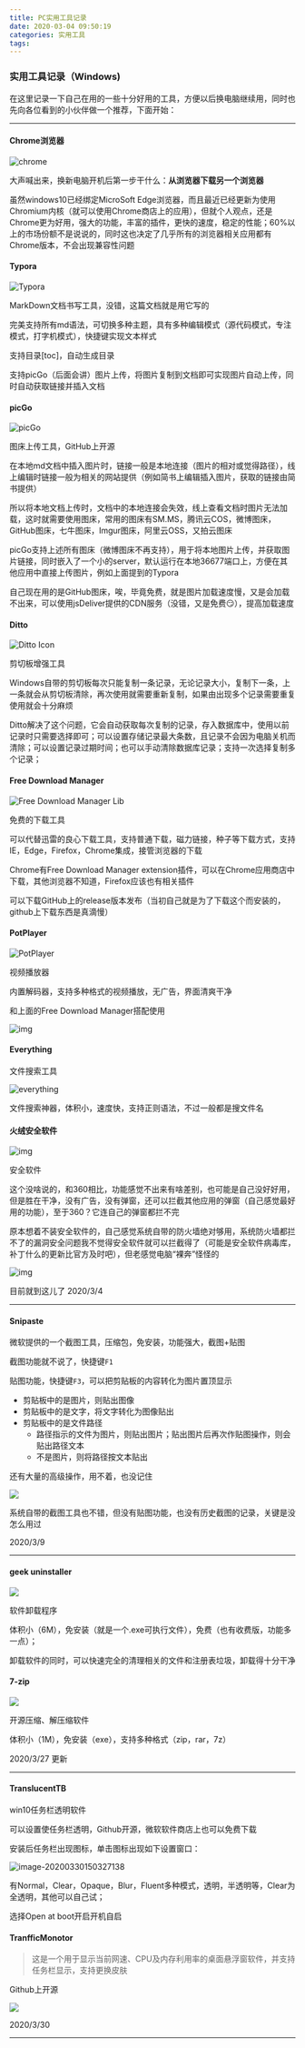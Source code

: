 ```yaml
---
title: PC实用工具记录
date: 2020-03-04 09:50:19
categories: 实用工具
tags:
---
```


### 实用工具记录（Windows)

在这里记录一下自己在用的一些十分好用的工具，方便以后换电脑继续用，同时也先向各位看到的小伙伴做一个推荐，下面开始：

---

#### Chrome浏览器
![chrome](https://cdn.jsdelivr.net/gh/yanzixian/figureBed/img2020chrome.jpg)



大声喊出来，换新电脑开机后第一步干什么：**从浏览器下载另一个浏览器**

虽然windows10已经绑定MicroSoft Edge浏览器，而且最近已经更新为使用Chromium内核（就可以使用Chrome商店上的应用），但就个人观点，还是Chrome更为好用，强大的功能，丰富的插件，更快的速度，稳定的性能；60%以上的市场份额不是说说的，同时这也决定了几乎所有的浏览器相关应用都有Chrome版本，不会出现兼容性问题

#### Typora

![Typora](https://cdn.jsdelivr.net/gh/yanzixian/figureBed/img2020img2020typora-icon.png)

MarkDown文档书写工具，没错，这篇文档就是用它写的

完美支持所有md语法，可切换多种主题，具有多种编辑模式（源代码模式，专注模式，打字机模式），快捷键实现文本样式

支持目录[toc]，自动生成目录

支持picGo（后面会讲）图片上传，将图片复制到文档即可实现图片自动上传，同时自动获取链接并插入文档

#### picGo

![picGo](https://cdn.jsdelivr.net/gh/yanzixian/figureBed/img2020img2020image-20200304103159537.png)

图床上传工具，GitHub上开源

在本地md文档中插入图片时，链接一般是本地连接（图片的相对或觉得路径），线上编辑时链接一般为相关的网站提供（例如简书上编辑插入图片，获取的链接由简书提供）

所以将本地文档上传时，文档中的本地连接会失效，线上查看文档时图片无法加载，这时就需要使用图床，常用的图床有SM.MS，腾讯云COS，微博图床，GitHub图床，七牛图床，Imgur图床，阿里云OSS，又拍云图床

picGo支持上述所有图床（微博图床不再支持），用于将本地图片上传，并获取图片链接，同时嵌入了一个小的server，默认运行在本地36677端口上，方便在其他应用中直接上传图片，例如上面提到的Typora

自己现在用的是GitHub图床，唉，毕竟免费，就是图片加载速度慢，又是会加载不出来，可以使用jsDeliver提供的CDN服务（没错，又是免费:smirk:），提高加载速度

#### Ditto

![Ditto Icon](https://cdn.jsdelivr.net/gh/yanzixian/figureBed/img2020img2020icon.png)

剪切板增强工具

Windows自带的剪切板每次只能复制一条记录，无论记录大小，复制下一条，上一条就会从剪切板清除，再次使用就需要重新复制，如果由出现多个记录需要重复使用就会十分麻烦

Ditto解决了这个问题，它会自动获取每次复制的记录，存入数据库中，使用以前记录时只需要选择即可；可以设置存储记录最大条数，且记录不会因为电脑关机而清除；可以设置记录过期时间；也可以手动清除数据库记录；支持一次选择复制多个记录；

#### Free Download Manager

![Free Download Manager Lib](https://cdn.jsdelivr.net/gh/yanzixian/figureBed/img2020img2020logo.png)

免费的下载工具

可以代替迅雷的良心下载工具，支持普通下载，磁力链接，种子等下载方式，支持IE，Edge，Firefox，Chrome集成，接管浏览器的下载

Chrome有Free Download Manager extension插件，可以在Chrome应用商店中下载，其他浏览器不知道，Firefox应该也有相关插件

可以下载GitHub上的release版本发布（当初自己就是为了下载这个而安装的，github上下载东西是真滴慢）

#### PotPlayer

![PotPlayer](https://cdn.jsdelivr.net/gh/yanzixian/figureBed/img2020img2020potplayer-PotPlayer_logo_(2017).png)

视频播放器

内置解码器，支持多种格式的视频播放，无广告，界面清爽干净

和上面的Free Download Manager搭配使用

![img](https://cdn.jsdelivr.net/gh/yanzixian/figureBed/img20206a6a5eef1f3996b3)

#### Everything

文件搜索工具

![everything](https://cdn.jsdelivr.net/gh/yanzixian/figureBed/img2020everything-6863__everything_icon_converted.png)

文件搜索神器，体积小，速度快，支持正则语法，不过一般都是搜文件名

#### 火绒安全软件

![img](https://cdn.jsdelivr.net/gh/yanzixian/figureBed/img2020logo-1583302884776.png)

安全软件

这个没啥说的，和360相比，功能感觉不出来有啥差别，也可能是自己没好好用，但是胜在干净，没有广告，没有弹窗，还可以拦截其他应用的弹窗（自己感觉最好用的功能），至于360？它连自己的弹窗都拦不完

原本想着不装安全软件的，自己感觉系统自带的防火墙绝对够用，系统防火墙都拦不了的漏洞安全问题我不觉得安全软件就可以拦截得了（可能是安全软件病毒库，补丁什么的更新比官方及时吧），但老感觉电脑“裸奔”怪怪的

![img](https://cdn.jsdelivr.net/gh/yanzixian/figureBed/img2020e18d20c94006dfe0-0381536966d1161a-3a665d27faa0ebb89387bb25481a888a.jpg)

目前就到这儿了                                                                                  2020/3/4

---

#### Snipaste

微软提供的一个截图工具，压缩包，免安装，功能强大，截图+贴图

截图功能就不说了，快捷键`F1`

贴图功能，快捷键`F3`，可以把剪贴板的内容转化为图片置顶显示

- 剪贴板中的是图片，则贴出图像
- 剪贴板中的是文字，将文字转化为图像贴出
- 剪贴板中的是文件路径
  - 路径指示的文件为图片，则贴出图片；贴出图片后再次作贴图操作，则会贴出路径文本
  - 不是图片，则将路径按文本贴出

还有大量的高级操作，用不着，也没记住

![](https://gitee.com/yanzixian/picBed/raw/master/img202003/嘿嘿.png)

系统自带的截图工具也不错，但没有贴图功能，也没有历史截图的记录，关键是没怎么用过

2020/3/9

---

#### geek uninstaller

![](https://gitee.com/yanzixian/picBed/raw/master/img202003/20200327221842.png)

软件卸载程序

体积小（6M），免安装（就是一个.exe可执行文件），免费（也有收费版，功能多一点）；

卸载软件的同时，可以快速完全的清理相关的文件和注册表垃圾，卸载得十分干净

#### 7-zip

![](https://gitee.com/yanzixian/picBed/raw/master/img202003/20200327222511.png)

开源压缩、解压缩软件

体积小（1M），免安装（exe），支持多种格式（zip，rar，7z）

2020/3/27 更新

---

#### TranslucentTB

win10任务栏透明软件

可以设置使任务栏透明，Github开源，微软软件商店上也可以免费下载

安装后任务栏出现图标，单击图标出现如下设置窗口：

![image-20200330150327138](https://gitee.com/yanzixian/picBed/raw/master/img202003/image-20200330150327138.png)

有Normal，Clear，Opaque，Blur，Fluent多种模式，透明，半透明等，Clear为全透明，其他可以自己试；

选择Open at boot开启开机自启

#### TranfficMonotor

> 这是一个用于显示当前网速、CPU及内存利用率的桌面悬浮窗软件，并支持任务栏显示，支持更换皮肤

Github上开源

![](https://gitee.com/yanzixian/picBed/raw/master/img202003/image-20200330150944433.png)

2020/3/30

---

